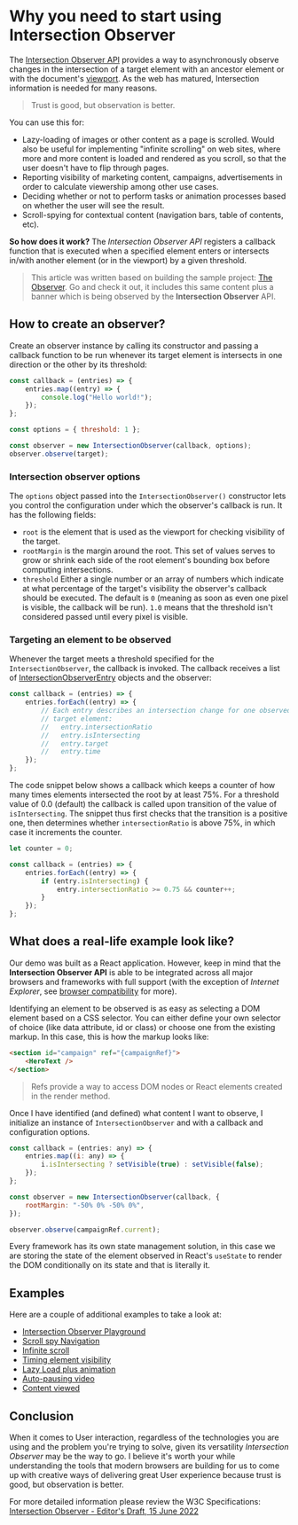 # Why you need to start using Intersection Observer

The [Intersection Observer API](https://developer.mozilla.org/en-US/docs/Web/API/Intersection_Observer_API) provides a way to asynchronously observe changes in the intersection of a target element with an ancestor element or with the document's [viewport](https://developer.mozilla.org/en-US/docs/Glossary/Viewport). As the web has matured, Intersection information is needed for many reasons.

> Trust is good, but observation is better.

You can use this for:

-   Lazy-loading of images or other content as a page is scrolled. Would also be useful for implementing "infinite scrolling" on web sites, where more and more content is loaded and rendered as you scroll, so that the user doesn't have to flip through pages.
-   Reporting visibility of marketing content, campaigns, advertisements in order to calculate viewership among other use cases.
-   Deciding whether or not to perform tasks or animation processes based on whether the user will see the result.
-   Scroll-spying for contextual content (navigation bars, table of contents, etc).

**So how does it work?** The _Intersection Observer API_ registers a callback function that is executed when a specified element enters or intersects in/with another element (or in the viewport) by a given threshold.

> This article was written based on building the sample project: [The Observer](https://observe.vercel.app/). Go and check it out, it includes this same content plus a banner which is being observed by the **Intersection Observer** API.

## How to create an observer?

Create an observer instance by calling its constructor and passing a callback function to be run whenever its target element is intersects in one direction or the other by its threshold:

```javascript
const callback = (entries) => {
    entries.map((entry) => {
        console.log("Hello world!");
    });
};

const options = { threshold: 1 };

const observer = new IntersectionObserver(callback, options);
observer.observe(target);
```

### Intersection observer options

The `options` object passed into the `IntersectionObserver()` constructor lets you control the configuration under which the observer's callback is run. It has the following fields:

-   `root` is the element that is used as the viewport for checking visibility of the target.
-   `rootMargin` is the margin around the root. This set of values serves to grow or shrink each side of the root element's bounding box before computing intersections.
-   `threshold` Either a single number or an array of numbers which indicate at what percentage of the target's visibility the observer's callback should be executed. The default is `0` (meaning as soon as even one pixel is visible, the callback will be run). `1.0` means that the threshold isn't considered passed until every pixel is visible.

### Targeting an element to be observed

Whenever the target meets a threshold specified for the `IntersectionObserver`, the callback is invoked. The callback receives a list of [IntersectionObserverEntry](https://developer.mozilla.org/en-US/docs/Web/API/IntersectionObserverEntry) objects and the observer:

```javascript
const callback = (entries) => {
    entries.forEach((entry) => {
        // Each entry describes an intersection change for one observed
        // target element:
        //   entry.intersectionRatio
        //   entry.isIntersecting
        //   entry.target
        //   entry.time
    });
};
```

The code snippet below shows a callback which keeps a counter of how many times elements intersected the root by at least 75%. For a threshold value of 0.0 (default) the callback is called upon transition of the value of `isIntersecting`. The snippet thus first checks that the transition is a positive one, then determines whether `intersectionRatio` is above 75%, in which case it increments the counter.

```javascript
let counter = 0;

const callback = (entries) => {
    entries.forEach((entry) => {
        if (entry.isIntersecting) {
            entry.intersectionRatio >= 0.75 && counter++;
        }
    });
};
```

## What does a real-life example look like?

Our demo was built as a React application. However, keep in mind that the **Intersection Observer API** is able to be integrated across all major browsers and frameworks with full support (with the exception of _Internet Explorer_, see [browser compatibility](https://developer.mozilla.org/en-US/docs/Web/API/Intersection_Observer_API#browser_compatibility) for more).

Identifying an element to be observed is as easy as selecting a DOM element based on a CSS selector. You can either define your own selector of choice (like data attribute, id or class) or choose one from the existing markup. In this case, this is how the markup looks like:

```html
<section id="campaign" ref="{campaignRef}">
    <HeroText />
</section>
```

> Refs provide a way to access DOM nodes or React elements created in the render method.

Once I have identified (and defined) what content I want to observe, I initialize an instance of `IntersectionObserver` and with a callback and configuration options.

```javascript
const callback = (entries: any) => {
    entries.map((i: any) => {
        i.isIntersecting ? setVisible(true) : setVisible(false);
    });
};

const observer = new IntersectionObserver(callback, {
    rootMargin: "-50% 0% -50% 0%",
});

observer.observe(campaignRef.current);
```

Every framework has its own state management solution, in this case we are storing the state of the element observed in React's `useState` to render the DOM conditionally on its state and that is literally it.

## Examples

Here are a couple of additional examples to take a look at:

-   [Intersection Observer Playground](https://wilsotobianco.com/experiments/intersection-observer-playground/#end)
-   [Scroll spy Navigation](https://codepen.io/wilsotobianco/pen/dyVZbYz)
-   [Infinite scroll](https://web.dev/patterns/web-vitals-patterns/infinite-scroll/infinite-scroll/)
-   [Timing element visibility](https://developer.mozilla.org/en-US/docs/Web/API/Intersection_Observer_API/Timing_element_visibility#result)
-   [Lazy Load plus animation](https://codepen.io/rpsthecoder/pen/pByZjR)
-   [Auto-pausing video](https://codepen.io/rpsthecoder/pen/ZZLyaG)
-   [Content viewed](https://codepen.io/rpsthecoder/pen/QPdgzL)

## Conclusion

When it comes to User interaction, regardless of the technologies you are using and the problem you're trying to solve, given its versatility _Intersection Observer_ may be the way to go. I believe it's worth your while understanding the tools that modern browsers are building for us to come up with creative ways of delivering great User experience because trust is good, but observation is better. 

For more detailed information please review the W3C Specifications: [Intersection Observer - Editor's Draft, 15 June 2022](https://w3c.github.io/IntersectionObserver/)